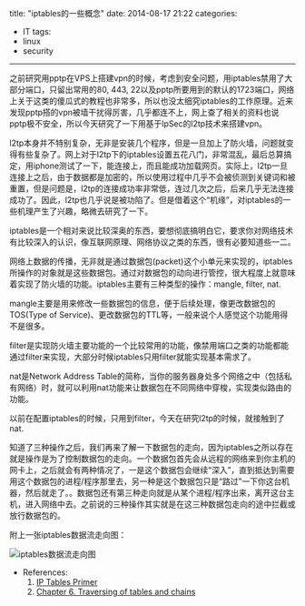 title: "iptables的一些概念"
date: 2014-08-17 21:22
categories:
- IT
tags:
- linux
- security
---
之前研究用pptp在VPS上搭建vpn的时候，考虑到安全问题，用iptables禁用了大部分端口，只留出常用的80, 443, 22以及pptp所要用到的默认的1723端口，网络上关于这类的傻瓜式的教程也非常多，所以也没太细究iptables的工作原理。近来发现pptp搭的vpn被墙干扰得厉害，几乎都连不上，网上查了相关的资料也说pptp极不安全，所以今天研究了一下用基于IpSec的l2tp技术来搭建vpn。

l2tp本身并不特别复杂，无非是安装几个程序，但是一旦加上了防火墙，问题就变得有些复杂了。网上对于l2tp下的iptables设置五花八门，非常混乱，最后总算搞定，用iphone测试了一下，能连接上，而且能成功加载网页。实际上，l2tp一旦连接上之后，由于数据都是加密的，所以使用过程中几乎不会被侦测到关键词和被重置，但是问题是，l2tp的连接成功率非常低，连过几次之后，后来几乎无法连接成功了。因此，l2tp也几乎说是被功陷了。但是借着这个“机缘”，对iptables的一些机理产生了兴趣，略微去研究了一下。

iptables是一个相对来说比较深奥的东西，要想彻底搞明白它，要求你对网络技术有比较深入的认识，像互联网原理、网络协议之类的东西，很有必要知道些一二。

网络上数据的传播，无非就是通过数据包(packet)这个小单元来实现的，iptables所操作的对象就是这些数据包。通过对数据包的动向进行管控，很大程度上就意味着实现了防火墙的功能。iptables主要有三种类型的操作：mangle, filter, nat.

mangle主要是用来修改一些数据包的信息，便于后续处理，像更改数据包的TOS(Type of Service)、更改数据包的TTL等，一般来说个人感觉这个功能用得不是很多。

filter是实现防火墙主要功能的一个比较常用的功能，像禁用端口之类的功能都能通过filter来实现，大部分时候iptables只用filter就能实现基本需求了。

nat是Network Address Table的简称，当你的服务器身处多个网络之中（包括私有网络）时，就可以利用nat功能来让数据包在不同网络中穿梭，实现类似路由的功能。

以前在配置iptables的时候，只用到filter，今天在研究l2tp的时候，就接触到了nat.

知道了三种操作之后，我们再来了解一下数据包的走向，因为iptables之所以存在就是操作是为了控制数据包的走向。一个数据包首先会从远程的网络来到你主机的网卡上，之后就会有两种情况了，一是这个数据包会继续“深入”，直到抵达到需要用这个数据包的进程/程序那里去，另一种是这个数据包只是“路过”一下你这台机器，然后就走了。。数据包还有第三种走向就是从某个进程/程序出来，离开这台主机，进入网络中去。之前说的三种操作其实就是在这三种数据包走向的途中拦截或放行数据包的。

附上一张iptables数据流走向图：

![iptables数据流走向图](https://www.frozentux.net/iptables-tutorial/chunkyhtml/images/tables_traverse.jpg)

- References:
  1. [IP Tables Primer](http://bodhizazen.net/Tutorials/iptables)
  2. [Chapter 6. Traversing of tables and chains](https://www.frozentux.net/iptables-tutorial/chunkyhtml/c962.html)